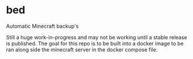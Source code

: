 # bed
Automatic Minecraft backup's

Still a huge work-in-progress and may not be working until a stable release is published. The goal for this repo is to be built into a docker image to be ran along side the minecraft server in the docker compose file.
